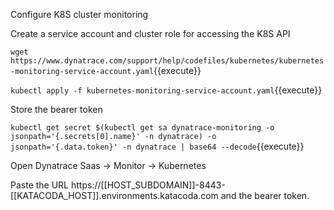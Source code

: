Configure K8S cluster monitoring

Create a service account and cluster role for accessing the K8S API

`wget https://www.dynatrace.com/support/help/codefiles/kubernetes/kubernetes-monitoring-service-account.yaml`{{execute}}

`kubectl apply -f kubernetes-monitoring-service-account.yaml`{{execute}}

Store the bearer token

`kubectl get secret $(kubectl get sa dynatrace-monitoring -o jsonpath='{.secrets[0].name}' -n dynatrace) -o jsonpath='{.data.token}' -n dynatrace | base64 --decode`{{execute}}

Open Dynatrace Saas -> Monitor -> Kubernetes

Paste the URL https://[[HOST_SUBDOMAIN]]-8443-[[KATACODA_HOST]].environments.katacoda.com and the bearer token.




